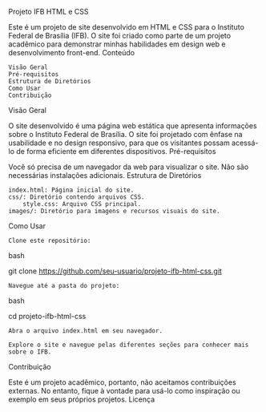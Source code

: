 Projeto IFB HTML e CSS

Este é um projeto de site desenvolvido em HTML e CSS para o Instituto Federal de Brasília (IFB). O site foi criado como parte de um projeto acadêmico para demonstrar minhas habilidades em design web e desenvolvimento front-end.
Conteúdo

    Visão Geral
    Pré-requisitos
    Estrutura de Diretórios
    Como Usar
    Contribuição

Visão Geral

O site desenvolvido é uma página web estática que apresenta informações sobre o Instituto Federal de Brasília. O site foi projetado com ênfase na usabilidade e no design responsivo, para que os visitantes possam acessá-lo de forma eficiente em diferentes dispositivos.
Pré-requisitos

Você só precisa de um navegador da web para visualizar o site. Não são necessárias instalações adicionais.
Estrutura de Diretórios

    index.html: Página inicial do site.
    css/: Diretório contendo arquivos CSS.
        style.css: Arquivo CSS principal.
    images/: Diretório para imagens e recursos visuais do site.

Como Usar

    Clone este repositório:

bash

git clone https://github.com/seu-usuario/projeto-ifb-html-css.git

    Navegue até a pasta do projeto:

bash

cd projeto-ifb-html-css

    Abra o arquivo index.html em seu navegador.

    Explore o site e navegue pelas diferentes seções para conhecer mais sobre o IFB.

Contribuição

Este é um projeto acadêmico, portanto, não aceitamos contribuições externas. No entanto, fique à vontade para usá-lo como inspiração ou exemplo em seus próprios projetos.
Licença



